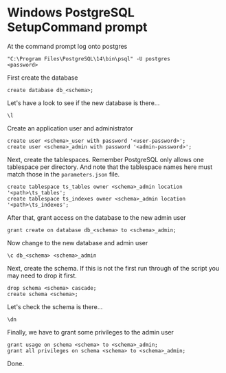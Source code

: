 #  Windows PostgreSQL SetupCommand prompt

At the command prompt log onto postgres

```
"C:\Program Files\PostgreSQL\14\bin\psql" -U postgres
<password>
```

First create the database

```
create database db_<schema>;
```

Let's have a look to see if the new database is there...

```
\l
```

Create an application user and administrator

```
create user <schema>_user with password '<user-password>';
create user <schema>_admin with password '<admin-password>';
```


Next, create the tablespaces. Remember PostgreSQL only allows one tablespace per directory.
And note that the tablespace names here must match those in the `parameters.json` file.

```
create tablespace ts_tables owner <schema>_admin location '<path>\ts_tables';
create tablespace ts_indexes owner <schema>_admin location '<path>\ts_indexes';
```

After that, grant access on the database to the new admin user

```
grant create on database db_<schema> to <schema>_admin;
```

Now change to the new database and admin user

```
\c db_<schema> <schema>_admin
```

Next, create the schema. If this is not the first run through of the script you may need to drop it first.

```
drop schema <schema> cascade;
create schema <schema>;
```

Let's check the schema is there...

```
\dn
```

Finally, we have to grant some privileges to the admin user

```
grant usage on schema <schema> to <schema>_admin;
grant all privileges on schema <schema> to <schema>_admin;
```

Done.
